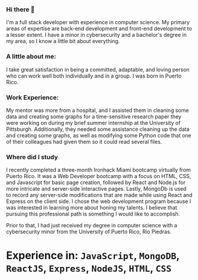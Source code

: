 ### Hi there 👋

I'm a full stack developer with experience in computer science. My primary areas of expertise are back-end development and front-end development to a lesser extent. I have a minor in cybersecurity and a bachelor's degree in my area, so I know a little bit about everything.

### A little about me:

I take great satisfaction in being a committed, adaptable, and loving person who can work well both individually and in a group. I was born in Puerto Rico.

### Work Experience:

My mentor was more from a hospital, and I assisted them in cleaning some data and creating some graphs for a time-sensitive research paper they were working on during my brief summer internship at the University of Pittsburgh. Additionally, they needed some assistance cleaning up the data and creating some graphs, as well as modifying some Python code that one of their colleagues had given them so it could read several files.

### Where did I study 

I recently completed a three-month Ironhack Miami bootcamp virtually from Puerto Rico. It was a Web Developer bootcamp with a focus on HTML, CSS, and Javascript for basic page creation, followed by React and Node.js for more intricate and server-side interactive pages. Lastly, MongoDb is used to record any server-side modifications that are made while using React and Express on the client side. I chose the web development program because I was interested in learning more about honing my talents. I believe that pursuing this professional path is something I would like to accomplish.

Prior to that, I had just received my degree in computer science with a cybersecurity minor from the University of Puerto Rico, Rio Piedras.

# Experience in: `JavaScript`, `MongoDB`, `ReactJS`, `Express`, `NodeJS`, `HTML`, `CSS`

<!--
**LuisOrtiz79/LuisOrtiz79** is a ✨ _special_ ✨ repository because its `README.md` (this file) appears on your GitHub profile.

Here are some ideas to get you started:

- 🔭 I’m currently working on ...
- 🌱 I’m currently learning ...
- 👯 I’m looking to collaborate on ...
- 🤔 I’m looking for help with ...
- 💬 Ask me about ...
- 📫 How to reach me: ...
- 😄 Pronouns: ...
- ⚡ Fun fact: ...
-->
